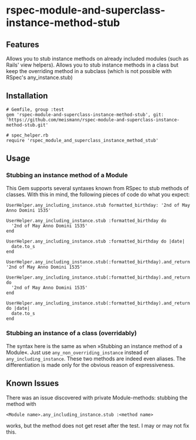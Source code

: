 # rspec-module-and-superclass-instance-method-stub

## Features

Allows you to stub instance methods on already included modules (such as Rails' view helpers). Allows you to stub instance methods in a class but keep the overriding method in a subclass (which is not possible with RSpec's any_instance.stub)

## Installation

    # Gemfile, group :test
    gem 'rspec-module-and-superclass-instance-method-stub', git: 'https://github.com/meismann/rspec-module-and-superclass-instance-method-stub.git'
    
    # spec_helper.rb
    require 'rspec_module_and_superclass_instance_method_stub'
    
## Usage

### Stubbing an instance method of a Module

This Gem supports several syntaxes known from RSpec to stub methods of classes. With this in mind, the following pieces of code do what you expect:

    UserHelper.any_including_instance.stub formatted_birthday: '2nd of May Anno Domini 1535'
    
    UserHelper.any_including_instance.stub :formatted_birthday do
      '2nd of May Anno Domini 1535'
    end

    UserHelper.any_including_instance.stub :formatted_birthday do |date|
      date.to_s
    end
    
    UserHelper.any_including_instance.stub(:formatted_birthday).and_return '2nd of May Anno Domini 1535'
    
    UserHelper.any_including_instance.stub(:formatted_birthday).and_return do
      '2nd of May Anno Domini 1535'
    end

    UserHelper.any_including_instance.stub(:formatted_birthday).and_return do |date|
      date.to_s
    end
    
### Stubbing an instance of a class (overridably)

The syntax here is the same as when »Stubbing an instance method of a Module«. Just use ```any_non_overriding_instance``` instead of ```any_including_instance```. These two methods are indeed even aliases. The differentiation is made only for the obvious reason of expressiveness.

## Known Issues

There was an issue discovered with private Module-methods: stubbing the method with 

    <Module name>.any_including_instance.stub :<method name>
    
works, but the method does not get reset after the test. I may or may not fix this.


